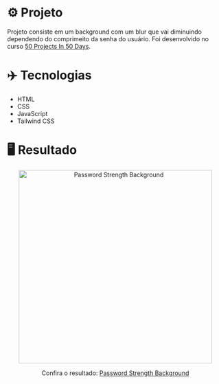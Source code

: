 # ⚙️ Projeto

Projeto consiste em um background com um blur que vai diminuindo dependendo do comprimeito da senha do usuário. Foi desenvolvido no curso <a href="https://www.udemy.com/share/103Pv2AEcYdFxQQXUH">50 Projects In 50 Days</a>.

# ✈️ Tecnologias

- HTML
- CSS
- JavaScript
- Tailwind CSS

# 🖥️ Resultado

<div align="center">
  <img alt="Password Strength Background" src="https://i.imgur.com/cu9wtxW.png" width="450px">
  <p>Confira o resultado: <a href="https://password-strength-background-ruuuff.netlify.app">Password Strength Background</a></p>
</div>

